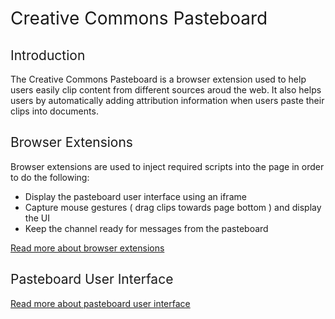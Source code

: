 # <span style="font-weight: normal;">Creative Commons Pasteboard</span>

## <span style="font-weight: normal;">Introduction</span>

The Creative Commons Pasteboard is a browser extension used to help users easily clip content from different sources aroud the web. It also helps users by automatically adding attribution information when users paste their clips into documents.

## <span style="font-weight: normal;">Browser Extensions</span>

Browser extensions are used to inject required scripts into the page in order to do the following:

 * Display the pasteboard user interface using an iframe
 * Capture mouse gestures ( drag clips towards page bottom ) and display the UI
 * Keep the channel ready for messages from the pasteboard

[Read more about browser extensions](tree/master/browser-extensions)

## <span style="font-weight: normal;">Pasteboard User Interface</span>

[Read more about pasteboard user interface](tree/master/pasteboard-interface)
